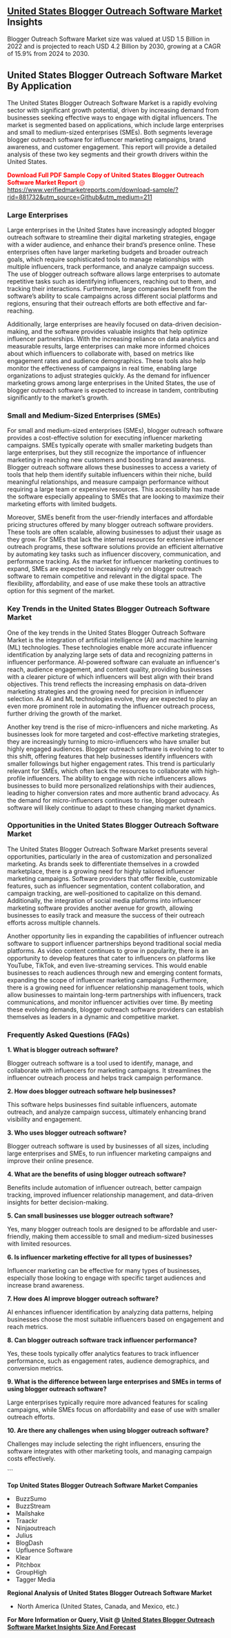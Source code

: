 <h2><a href="https://www.verifiedmarketreports.com/download-sample/?rid=881732&amp;utm_source=Github&amp;utm_medium=211" target="_blank">United States Blogger Outreach Software Market</a> Insights</h2><p>Blogger Outreach Software Market size was valued at USD 1.5 Billion in 2022 and is projected to reach USD 4.2 Billion by 2030, growing at a CAGR of 15.9% from 2024 to 2030.</p><p><h2>United States Blogger Outreach Software Market By Application</h2><p>The United States Blogger Outreach Software Market is a rapidly evolving sector with significant growth potential, driven by increasing demand from businesses seeking effective ways to engage with digital influencers. The market is segmented based on applications, which include large enterprises and small to medium-sized enterprises (SMEs). Both segments leverage blogger outreach software for influencer marketing campaigns, brand awareness, and customer engagement. This report will provide a detailed analysis of these two key segments and their growth drivers within the United States.<p><span class=""><span style="color: #ff0000;"><strong>Download Full PDF Sample Copy of United States Blogger Outreach Software Market Report</strong> @ </span><a href="https://www.verifiedmarketreports.com/download-sample/?rid=881732&amp;utm_source=Github&amp;utm_medium=211" target="_blank">https://www.verifiedmarketreports.com/download-sample/?rid=881732&amp;utm_source=Github&amp;utm_medium=211</a></span></p></p><h3>Large Enterprises</h3><p>Large enterprises in the United States have increasingly adopted blogger outreach software to streamline their digital marketing strategies, engage with a wider audience, and enhance their brand’s presence online. These enterprises often have larger marketing budgets and broader outreach goals, which require sophisticated tools to manage relationships with multiple influencers, track performance, and analyze campaign success. The use of blogger outreach software allows large enterprises to automate repetitive tasks such as identifying influencers, reaching out to them, and tracking their interactions. Furthermore, large companies benefit from the software’s ability to scale campaigns across different social platforms and regions, ensuring that their outreach efforts are both effective and far-reaching.</p><p>Additionally, large enterprises are heavily focused on data-driven decision-making, and the software provides valuable insights that help optimize influencer partnerships. With the increasing reliance on data analytics and measurable results, large enterprises can make more informed choices about which influencers to collaborate with, based on metrics like engagement rates and audience demographics. These tools also help monitor the effectiveness of campaigns in real time, enabling large organizations to adjust strategies quickly. As the demand for influencer marketing grows among large enterprises in the United States, the use of blogger outreach software is expected to increase in tandem, contributing significantly to the market’s growth.</p><h3>Small and Medium-Sized Enterprises (SMEs)</h3><p>For small and medium-sized enterprises (SMEs), blogger outreach software provides a cost-effective solution for executing influencer marketing campaigns. SMEs typically operate with smaller marketing budgets than large enterprises, but they still recognize the importance of influencer marketing in reaching new customers and boosting brand awareness. Blogger outreach software allows these businesses to access a variety of tools that help them identify suitable influencers within their niche, build meaningful relationships, and measure campaign performance without requiring a large team or expensive resources. This accessibility has made the software especially appealing to SMEs that are looking to maximize their marketing efforts with limited budgets.</p><p>Moreover, SMEs benefit from the user-friendly interfaces and affordable pricing structures offered by many blogger outreach software providers. These tools are often scalable, allowing businesses to adjust their usage as they grow. For SMEs that lack the internal resources for extensive influencer outreach programs, these software solutions provide an efficient alternative by automating key tasks such as influencer discovery, communication, and performance tracking. As the market for influencer marketing continues to expand, SMEs are expected to increasingly rely on blogger outreach software to remain competitive and relevant in the digital space. The flexibility, affordability, and ease of use make these tools an attractive option for this segment of the market.</p><h3>Key Trends in the United States Blogger Outreach Software Market</h3><p>One of the key trends in the United States Blogger Outreach Software Market is the integration of artificial intelligence (AI) and machine learning (ML) technologies. These technologies enable more accurate influencer identification by analyzing large sets of data and recognizing patterns in influencer performance. AI-powered software can evaluate an influencer's reach, audience engagement, and content quality, providing businesses with a clearer picture of which influencers will best align with their brand objectives. This trend reflects the increasing emphasis on data-driven marketing strategies and the growing need for precision in influencer selection. As AI and ML technologies evolve, they are expected to play an even more prominent role in automating the influencer outreach process, further driving the growth of the market.</p><p>Another key trend is the rise of micro-influencers and niche marketing. As businesses look for more targeted and cost-effective marketing strategies, they are increasingly turning to micro-influencers who have smaller but highly engaged audiences. Blogger outreach software is evolving to cater to this shift, offering features that help businesses identify influencers with smaller followings but higher engagement rates. This trend is particularly relevant for SMEs, which often lack the resources to collaborate with high-profile influencers. The ability to engage with niche influencers allows businesses to build more personalized relationships with their audiences, leading to higher conversion rates and more authentic brand advocacy. As the demand for micro-influencers continues to rise, blogger outreach software will likely continue to adapt to these changing market dynamics.</p><h3>Opportunities in the United States Blogger Outreach Software Market</h3><p>The United States Blogger Outreach Software Market presents several opportunities, particularly in the area of customization and personalized marketing. As brands seek to differentiate themselves in a crowded marketplace, there is a growing need for highly tailored influencer marketing campaigns. Software providers that offer flexible, customizable features, such as influencer segmentation, content collaboration, and campaign tracking, are well-positioned to capitalize on this demand. Additionally, the integration of social media platforms into influencer marketing software provides another avenue for growth, allowing businesses to easily track and measure the success of their outreach efforts across multiple channels.</p><p>Another opportunity lies in expanding the capabilities of influencer outreach software to support influencer partnerships beyond traditional social media platforms. As video content continues to grow in popularity, there is an opportunity to develop features that cater to influencers on platforms like YouTube, TikTok, and even live-streaming services. This would enable businesses to reach audiences through new and emerging content formats, expanding the scope of influencer marketing campaigns. Furthermore, there is a growing need for influencer relationship management tools, which allow businesses to maintain long-term partnerships with influencers, track communications, and monitor influencer activities over time. By meeting these evolving demands, blogger outreach software providers can establish themselves as leaders in a dynamic and competitive market.</p><h3>Frequently Asked Questions (FAQs)</h3><p><b>1. What is blogger outreach software?</b></p><p>Blogger outreach software is a tool used to identify, manage, and collaborate with influencers for marketing campaigns. It streamlines the influencer outreach process and helps track campaign performance.</p><p><b>2. How does blogger outreach software help businesses?</b></p><p>This software helps businesses find suitable influencers, automate outreach, and analyze campaign success, ultimately enhancing brand visibility and engagement.</p><p><b>3. Who uses blogger outreach software?</b></p><p>Blogger outreach software is used by businesses of all sizes, including large enterprises and SMEs, to run influencer marketing campaigns and improve their online presence.</p><p><b>4. What are the benefits of using blogger outreach software?</b></p><p>Benefits include automation of influencer outreach, better campaign tracking, improved influencer relationship management, and data-driven insights for better decision-making.</p><p><b>5. Can small businesses use blogger outreach software?</b></p><p>Yes, many blogger outreach tools are designed to be affordable and user-friendly, making them accessible to small and medium-sized businesses with limited resources.</p><p><b>6. Is influencer marketing effective for all types of businesses?</b></p><p>Influencer marketing can be effective for many types of businesses, especially those looking to engage with specific target audiences and increase brand awareness.</p><p><b>7. How does AI improve blogger outreach software?</b></p><p>AI enhances influencer identification by analyzing data patterns, helping businesses choose the most suitable influencers based on engagement and reach metrics.</p><p><b>8. Can blogger outreach software track influencer performance?</b></p><p>Yes, these tools typically offer analytics features to track influencer performance, such as engagement rates, audience demographics, and conversion metrics.</p><p><b>9. What is the difference between large enterprises and SMEs in terms of using blogger outreach software?</b><p>Large enterprises typically require more advanced features for scaling campaigns, while SMEs focus on affordability and ease of use with smaller outreach efforts.</p><p><b>10. Are there any challenges when using blogger outreach software?</b><p>Challenges may include selecting the right influencers, ensuring the software integrates with other marketing tools, and managing campaign costs effectively.</p>```</p><p><strong>Top United States Blogger Outreach Software Market Companies</strong></p><div data-test-id=""><p><li>BuzzSumo</li><li> BuzzStream</li><li> Mailshake</li><li> Traackr</li><li> Ninjaoutreach</li><li> Julius</li><li> BlogDash</li><li> Upfluence Software</li><li> Klear</li><li> Pitchbox</li><li> GroupHigh</li><li> Tagger Media</li></p><div><strong>Regional Analysis of&nbsp;United States Blogger Outreach Software Market</strong></div><ul><li dir="ltr"><p dir="ltr">North America&nbsp;(United States, Canada, and Mexico, etc.)</p></li></ul><p><strong>For More Information or Query, Visit @&nbsp;</strong><strong><a href="https://www.verifiedmarketreports.com/product/blogger-outreach-software-market/?utm_source=Github&amp;utm_medium=211" target="_blank">United States Blogger Outreach Software Market Insights Size And Forecast</a></strong></p></div>
